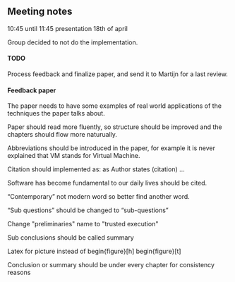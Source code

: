 ## Meeting notes
10:45 until 11:45 presentation 18th of april

Group decided to not do the implementation.

#### TODO
Process feedback and finalize paper, and send it to Martijn for a last review.

#### Feedback paper
The paper needs to have some examples of real world applications of the techniques the paper talks about.

Paper should read more fluently, so structure should be improved and the chapters should flow more naturually.

Abbreviations should be introduced in the paper, for example it is never explained that VM stands for Virtual Machine.

Citation should implemented as: as Author states (citation) …

Software has become fundamental to our daily lives should be cited.

“Contemporary” not modern word so better find another word.

“Sub questions” should be changed to “sub-questions”

Change "preliminaries" name to "trusted execution"

Sub conclusions should be called summary

Latex for picture instead of begin{figure}[h] begin{figure}[t]

Conclusion or summary should be under every chapter for consistency reasons

